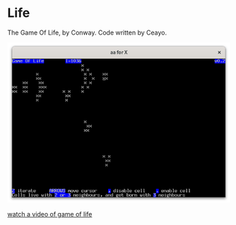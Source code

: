 # Life

The Game Of Life, by Conway.
Code written by Ceayo.

![a gosper gun shooting gliders in game of life](screenshots/screenshot_1.png)

[watch a video of game of life](screenshots/screenshot_2.webm)